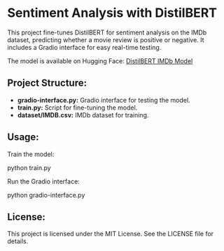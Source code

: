 # Sentiment Analysis with DistilBERT

This project fine-tunes DistilBERT for sentiment analysis on the IMDb dataset, predicting whether a movie review is positive or negative. It includes a Gradio interface for easy real-time testing.

The model is available on Hugging Face: [DistilBERT IMDb Model](https://huggingface.co/dorukan/distilbert-base-uncased-bert-finetuned-imdb)

## Project Structure:

- **gradio-interface.py:** Gradio interface for testing the model.
- **train.py:** Script for fine-tuning the model.
- **dataset/IMDB.csv:** IMDb dataset for training.

## Usage:

Train the model:

python train.py

Run the Gradio interface:

python gradio-interface.py

## License:

This project is licensed under the MIT License. See the LICENSE file for details.

